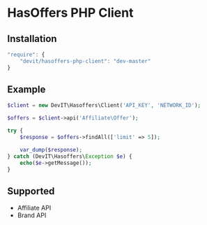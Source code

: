 # HasOffers PHP Client

## Installation

```js
"require": {
    "devit/hasoffers-php-client": "dev-master"
}
```

## Example

```php
$client = new DevIT\Hasoffers\Client('API_KEY', 'NETWORK_ID');

$offers = $client->api('Affiliate\Offer');

try {
    $response = $offers->findAll(['limit' => 5]);

    var_dump($response);
} catch (DevIT\Hasoffers\Exception $e) {
    echo($e->getMessage());
}
```

## Supported
- Affiliate API
- Brand API
